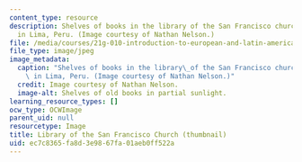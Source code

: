 ```yaml
---
content_type: resource
description: Shelves of books in the library of the San Francisco church/monastery
  in Lima, Peru. (Image courtesy of Nathan Nelson.)
file: /media/courses/21g-010-introduction-to-european-and-latin-american-fiction-fall-2006/ec7c8365fa8d3e9867fa01aeb0ff522a_21g-010f06-th.jpg
file_type: image/jpeg
image_metadata:
  caption: "Shelves of books in the library\_of the San Francisco church/monastery\
    \ in Lima, Peru. (Image courtesy of Nathan Nelson.)"
  credit: Image courtesy of Nathan Nelson.
  image-alt: Shelves of old books in partial sunlight.
learning_resource_types: []
ocw_type: OCWImage
parent_uid: null
resourcetype: Image
title: Library of the San Francisco Church (thumbnail)
uid: ec7c8365-fa8d-3e98-67fa-01aeb0ff522a
---
```

